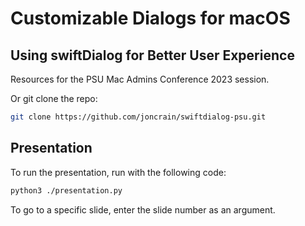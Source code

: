 # Customizable Dialogs for macOS
## Using swiftDialog for Better User Experience

Resources for the PSU Mac Admins Conference 2023 session.

Or git clone the repo:

```bash
git clone https://github.com/joncrain/swiftdialog-psu.git
```

## Presentation

To run the presentation, run with the following code:

```bash
python3 ./presentation.py
```

To go to a specific slide, enter the slide number as an argument.
